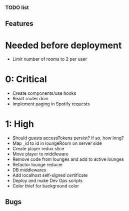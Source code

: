 ### TODO list

## Features
# Needed before deployment
- Limit number of rooms to 2 per user

# 0: Critical
- Create components/use hooks
- React router dom
- Implement paging in Spotify requests

# 1: High
- Should guests accessTokens persist? If so, how long?
- Map _id to id in loungeRoom on server side
- Create player redux slice
- Move player to middleware
- Remove code from lounges and add to active lounges
- Refactor lounge reducer
- DB middlewares
- Add localhost self-signed certificate
- Deploy and make Dev Ops scripts
- Color thief for background color

## Bugs
